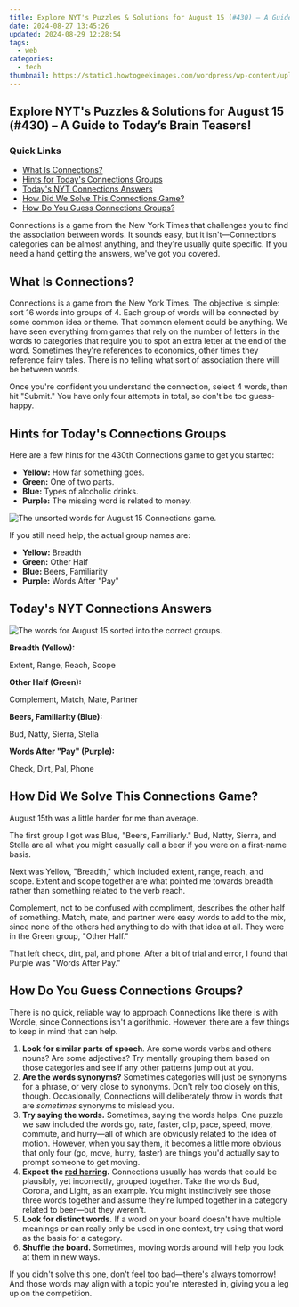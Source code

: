 ```yaml
---
title: Explore NYT's Puzzles & Solutions for August 15 (#430) – A Guide to Today’s Brain Teasers!
date: 2024-08-27 13:45:26
updated: 2024-08-29 12:28:54
tags:
  - web
categories:
  - tech
thumbnail: https://static1.howtogeekimages.com/wordpress/wp-content/uploads/2024/06/nyt-connections-game-icon-on-a-phone-screen-and-several-magnifying-glasses-and-question-marks-around-it.jpg
---
```


## Explore NYT's Puzzles & Solutions for August 15 (#430) – A Guide to Today’s Brain Teasers!

### Quick Links

* [What Is Connections?](https://fox-cloud.techidaily.com/in-2024-discovering-the-magic-filmora-editors-top-10-highlights/)
* [Hints for Today's Connections Groups](https://article-knowledge.techidaily.com/a-comprehensive-look-at-uploading-images-to-youtube-for-2024/)
* [Today's NYT Connections Answers](https://vp-tips.techidaily.com/new-2024-approved-from-hobbyists-to-pros-how-mavic-air-redefines-with-spark/)
* [How Did We Solve This Connections Game?](https://common-error.techidaily.com/solving-bluetooth-keyboard-connections-problems-on-laptops-and-desktops/)
* [How Do You Guess Connections Groups?](https://vimeo-videos.techidaily.com/new-2024-approved-elevating-your-vimeo-clips-a-guide-to-musical-additions/)

 Connections is a game from the New York Times that challenges you to find the association between words. It sounds easy, but it isn't—Connections categories can be almost anything, and they're usually quite specific. If you need a hand getting the answers, we've got you covered.

##  What Is Connections?

 Connections is a game from the New York Times. The objective is simple: sort 16 words into groups of 4\. Each group of words will be connected by some common idea or theme. That common element could be anything. We have seen everything from games that rely on the number of letters in the words to categories that require you to spot an extra letter at the end of the word. Sometimes they're references to economics, other times they reference fairy tales. There is no telling what sort of association there will be between words.

 Once you're confident you understand the connection, select 4 words, then hit "Submit." You have only four attempts in total, so don't be too guess-happy.

##  Hints for Today's Connections Groups

 Here are a few hints for the 430th Connections game to get you started:

* **Yellow:** How far something goes.
* **Green:** One of two parts.
* **Blue:** Types of alcoholic drinks.
* **Purple:** The missing word is related to money.

![The unsorted words for August 15 Connections game.](https://static1.howtogeekimages.com/wordpress/wp-content/uploads/2024/08/the-unsorted-words-for-august-15-connections-game.png) 

 If you still need help, the actual group names are:

* **Yellow:** Breadth
* **Green:** Other Half
* **Blue:** Beers, Familiarity
* **Purple:** Words After "Pay"

##  Today's NYT Connections Answers

![The words for August 15 sorted into the correct groups.](https://static1.howtogeekimages.com/wordpress/wp-content/uploads/2024/08/the-words-for-august-15-sorted-into-the-correct-groups.png) 

**Breadth (Yellow):** 

 Extent, Range, Reach, Scope

**Other Half (Green):** 

 Complement, Match, Mate, Partner

**Beers, Familiarity (Blue):** 

 Bud, Natty, Sierra, Stella

**Words After "Pay" (Purple):** 

 Check, Dirt, Pal, Phone

##  How Did We Solve This Connections Game?

 August 15th was a little harder for me than average. 

 The first group I got was Blue, "Beers, Familiarly." Bud, Natty, Sierra, and Stella are all what you might casually call a beer if you were on a first-name basis. 

 Next was Yellow, "Breadth," which included extent, range, reach, and scope. Extent and scope together are what pointed me towards breadth rather than something related to the verb reach. 

 Complement, not to be confused with compliment, describes the other half of something. Match, mate, and partner were easy words to add to the mix, since none of the others had anything to do with that idea at all. They were in the Green group, "Other Half." 

 That left check, dirt, pal, and phone. After a bit of trial and error, I found that Purple was "Words After Pay." 

##  How Do You Guess Connections Groups?

 There is no quick, reliable way to approach Connections like there is with Wordle, since Connections isn't algorithmic. However, there are a few things to keep in mind that can help.

1. **Look for similar parts of speech**. Are some words verbs and others nouns? Are some adjectives? Try mentally grouping them based on those categories and see if any other patterns jump out at you.
2. **Are the words synonyms?** Sometimes categories will just be synonyms for a phrase, or very close to synonyms. Don't rely too closely on this, though. Occasionally, Connections will deliberately throw in words that are _sometimes_ synonyms to mislead you.
3. **Try saying the words.** Sometimes, saying the words helps. One puzzle we saw included the words go, rate, faster, clip, pace, speed, move, commute, and hurry—all of which are obviously related to the idea of motion. However, when you say them, it becomes a little more obvious that only four (go, move, hurry, faster) are things you'd actually say to prompt someone to get moving.
4. **Expect the [red herring](https://www.merriam-webster.com/dictionary/red%20herring).** Connections usually has words that could be plausibly, yet incorrectly, grouped together. Take the words Bud, Corona, and Light, as an example. You might instinctively see those three words together and assume they're lumped together in a category related to beer—but they weren't.
5. **Look for distinct words.** If a word on your board doesn't have multiple meanings or can really only be used in one context, try using that word as the basis for a category.
6. **Shuffle the board.** Sometimes, moving words around will help you look at them in new ways.

 If you didn't solve this one, don't feel too bad—there's always tomorrow! And those words may align with a topic you're interested in, giving you a leg up on the competition.

<ins class="adsbygoogle"
     style="display:block"
     data-ad-format="autorelaxed"
     data-ad-client="ca-pub-7571918770474297"
     data-ad-slot="1223367746"></ins>



<ins class="adsbygoogle"
     style="display:block"
     data-ad-client="ca-pub-7571918770474297"
     data-ad-slot="8358498916"
     data-ad-format="auto"
     data-full-width-responsive="true"></ins>
